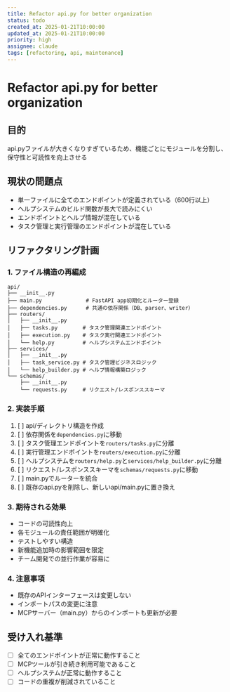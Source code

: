 ```yaml
---
title: Refactor api.py for better organization
status: todo
created_at: 2025-01-21T10:00:00
updated_at: 2025-01-21T10:00:00
priority: high
assignee: claude
tags: [refactoring, api, maintenance]
---
```


# Refactor api.py for better organization

## 目的
api.pyファイルが大きくなりすぎているため、機能ごとにモジュールを分割し、保守性と可読性を向上させる

## 現状の問題点
- 単一ファイルに全てのエンドポイントが定義されている（600行以上）
- ヘルプシステムのビルド関数が長大で読みにくい
- エンドポイントとヘルプ情報が混在している
- タスク管理と実行管理のエンドポイントが混在している

## リファクタリング計画

### 1. ファイル構造の再編成
```
api/
├── __init__.py
├── main.py              # FastAPI app初期化とルーター登録
├── dependencies.py      # 共通の依存関係（DB、parser、writer）
├── routers/
│   ├── __init__.py
│   ├── tasks.py        # タスク管理関連エンドポイント
│   ├── execution.py    # タスク実行関連エンドポイント
│   └── help.py         # ヘルプシステムエンドポイント
├── services/
│   ├── __init__.py
│   ├── task_service.py # タスク管理ビジネスロジック
│   └── help_builder.py # ヘルプ情報構築ロジック
└── schemas/
    ├── __init__.py
    └── requests.py     # リクエスト/レスポンススキーマ
```

### 2. 実装手順
1. [ ] api/ディレクトリ構造を作成
2. [ ] 依存関係を`dependencies.py`に移動
3. [ ] タスク管理エンドポイントを`routers/tasks.py`に分離
4. [ ] 実行管理エンドポイントを`routers/execution.py`に分離
5. [ ] ヘルプシステムを`routers/help.py`と`services/help_builder.py`に分離
6. [ ] リクエスト/レスポンススキーマを`schemas/requests.py`に移動
7. [ ] main.pyでルーターを統合
8. [ ] 既存のapi.pyを削除し、新しいapi/main.pyに置き換え

### 3. 期待される効果
- コードの可読性向上
- 各モジュールの責任範囲が明確化
- テストしやすい構造
- 新機能追加時の影響範囲を限定
- チーム開発での並行作業が容易に

### 4. 注意事項
- 既存のAPIインターフェースは変更しない
- インポートパスの変更に注意
- MCPサーバー（main.py）からのインポートも更新が必要

## 受け入れ基準
- [ ] 全てのエンドポイントが正常に動作すること
- [ ] MCPツールが引き続き利用可能であること
- [ ] ヘルプシステムが正常に動作すること
- [ ] コードの重複が削減されていること